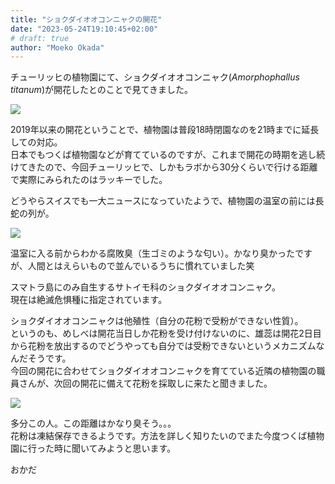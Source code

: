 ```yaml
---
title: "ショクダイオオコンニャクの開花"
date: "2023-05-24T19:10:45+02:00"
# draft: true
author: "Moeko Okada"
---
```


チューリッヒの植物園にて、ショクダイオオコンニャク(*Amorphophallus titanum*)が開花したとのことで見てきました。  

![](/img/my_post_folder/20230524_Titanwurz.jpg)

2019年以来の開花ということで、植物園は普段18時閉園なのを21時までに延長しての対応。  
日本でもつくば植物園などが育てているのですが、これまで開花の時期を逃し続けてきたので、今回チューリッヒで、しかもラボから30分くらいで行ける距離で実際にみられたのはラッキーでした。 

どうやらスイスでも一大ニュースになっていたようで、植物園の温室の前には長蛇の列が。  

![](/img/my_post_folder//queue.jpg)

温室に入る前からわかる腐敗臭（生ゴミのような匂い）。かなり臭かったですが、人間とはえらいもので並んでいるうちに慣れていました笑  


スマトラ島にのみ自生するサトイモ科のショクダイオオコンニャク。  
現在は絶滅危惧種に指定されています。  

ショクダイオオコンニャクは他殖性（自分の花粉で受粉ができない性質）。  
というのも、めしべは開花当日しか花粉を受け付けないのに、雄蕊は開花2日目から花粉を放出するのでどうやっても自分では受粉できないというメカニズムなんだそうです。  
今回の開花に合わせてショクダイオオコンニャクを育てている近隣の植物園の職員さんが、次回の開花に備えて花粉を採取しに来たと聞きました。  

![](/img/my_post_folder//PollenCollection.jpeg)

多分この人。この距離はかなり臭そう。。。  
花粉は凍結保存できるようです。方法を詳しく知りたいのでまた今度つくば植物園に行った時に聞いてみようと思います。

おかだ